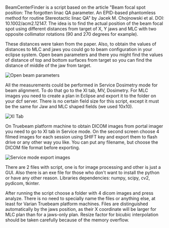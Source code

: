 BeamCenterFinder is a script based on the article "Beam focal spot position: The forgotten linac QA parameter. An EPID-based phantomless method for routine Stereotactic linac QA" by Jacek M. Chojnowski et al. DOI: 10.1002/acm2.12147. The idea is to find the actual position of the beam focal spot using different distances from target of X, Y jaws and MLC with two opposite collimator rotations (90 and 270 degrees for example).
 
These distances were taken from the paper. Also, to obtain the values of distances to MLC and jaws you could go to beam configuration in your eclipse system. Open beam parameters and there you might find the values of distance of top and bottom surfaces from target so you can find the distance of middle of the jaw from target.

![Open beam parameters](https://user-images.githubusercontent.com/81773641/113697626-1e48ef80-96dc-11eb-96f4-4b852811c071.PNG)

All the measurements could be performed in Service Dosimetry mode for beam alignment. To do that go to the XI tab, MV, Dosimetry. For MLC images you need to create a plan in Eclipse and export it to the folder on your dcf server. There is no certain field size for this script, except it must be the same for Jaw and MLC shaped fields (we used 10x10).

![XI Tab](https://user-images.githubusercontent.com/81773641/113697667-2f91fc00-96dc-11eb-9a5e-cb6513034e7d.png)

On Truebeam platform machine to obtain DICOM images from portal imager you need to go to XI tab in Service mode. On the second screen choose 4 filmed images for each session using SHIFT key and export them to flash drive or any other way you like. You can put any filename, but choose the DICOM file format before exporting.

![Service mode export images](https://user-images.githubusercontent.com/81773641/113697689-34ef4680-96dc-11eb-99d9-321353683f81.png)

There are 2 files with script, one is for image processing and other is just a GUI. Also there is an exe file for those who don't want to install the python or have any other reason. Libraries dependencies: numpy, scipy, cv2, pydicom, tkinter.

After running the script choose a folder with 4 dicom images and press analyze. There is no need to specially name the files or anything else, at least for Varian Truebeam platform machines. Files are distinguished automatically by the jaws position, as their X coordinate will be larger for MLC plan than for a jaws-only plan. Resize factor for bicubic interpolation should be taken carefully because of the memory overflow.
